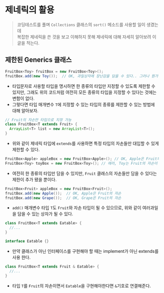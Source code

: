 # 제네릭의 활용
> 코딩테스트를 풀며 `Collections` 클래스의 `sort()` 메소드를 사용할 일이 생겼는데  
> 복잡한 제네릭을 쓴 것을 보고 이해하지 못해 제네릭에 대해 자세히 알아보려 이 글을 적는다.


## 제한된 Generics 클래스
```java
FruitBox<Toy> fruitBox = new FruitBox<Toy>();
fruitBox.add(new Toy());  // OK, 과일상자에 장난감을 담을 수 있다.. 그러나 뭔가 잘못된 것 같지 않은가?
```

* 타입문자로 사용할 타입을 명시하면 한 종류의 타입만 지정할 수 있도록 제한할 수 있지만, 그래도 위의 코드처럼 여전히 모든 종류의 타입을 지정할 수 있다는 것에는 변함이 없다.
* 그렇다면 타입 매개변수 `T`에 지정할 수 있는 타입의 종류를 제한할 수 있는 방법에 대해 알아보자. 

```java
// Fruit의 자손만 타입으로 지정 가능
class FruitBox<T extends Fruit> {
  ArrayList<T> list = new ArrayList<T>();
}
```
* 위와 같이 제네릭 타입에 `extends`를 사용하면 특정 타입의 자손들만 대입할 수 있게 제한할 수 있다.

```java
FruitBox<Apple> appleBox = new FruitBox<Apple>(); // OK, Apple은 Fruit의 자손이기 때문에 가능
FruitBox<Toy> toyBox = new FruitBox<Toy>(); // 에러, Toy는 Fruit의 자손이 아니기 때문 불가능
```
* 여전히 한 종류의 타입만 담을 수 있지만, `Fruit` 클래스의 자손들만 담을 수 있다는 제한이 추가 됐을 뿐이다.

```java
FruitBox<Fruit> appleBox = new FruitBox<Fruit>();
fruitBox.add(new Apple());  // OK, Apple은 Fruit의 자손
fruitBox.add(new Grape());  // OK, Grape은 Fruit의 자손
```
* `add()` 매개변수 타입 `T`도 `Fruit`와 자손 타입이 될 수 있으므로, 위와 같이 여러과일을 담을 수 있는 상자가 될 수 있다.

```java
class FruitBox<T extends Eatable> {
  //...
}

interface Eatable {}
```
* 만약 클래스가 아닌 인터페이스를 구현해야 할 때는 implement가 아닌 extends를 사용 한다.

```java
class FruitBox<T extends Fruit & Eatable> {
  //...
}
```
* 타입 `T`를 `Fruit`의 자손이면서 `Eatable`을 구현해야한다면 `&`기호로 연결해준다.